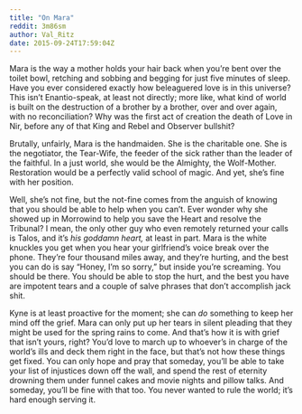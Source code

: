 ```yaml
---
title: "On Mara"
reddit: 3m86sm
author: Val_Ritz
date: 2015-09-24T17:59:04Z
---
```


Mara is the way a mother holds your hair back when you’re bent over the toilet bowl, retching and sobbing and begging for just five minutes of sleep. Have you ever considered exactly how beleaguered love is in this universe? This isn’t Enantio-speak, at least not directly; more like, what kind of world is built on the destruction of a brother by a brother, over and over again, with no reconciliation? Why was the first act of creation the death of Love in Nir, before any of that King and Rebel and Observer bullshit?

Brutally, unfairly, Mara is the handmaiden. She is the charitable one. She is the negotiator, the Tear-Wife, the feeder of the sick rather than the leader of the faithful. In a just world, she would be the Almighty, the Wolf-Mother. Restoration would be a perfectly valid school of magic. And yet, she’s fine with her position.

Well, she’s not fine, but the not-fine comes from the anguish of knowing that you should be able to help when you can’t. Ever wonder why she showed up in Morrowind to help you save the Heart and resolve the Tribunal? I mean, the only other guy who even remotely returned your calls is Talos, and it’s *his goddamn heart,* at least in part. Mara is the white knuckles you get when you hear your girlfriend’s voice break over the phone. They’re four thousand miles away, and they’re hurting, and the best you can do is say “Honey, I’m so sorry,” but inside you’re screaming. You should be there. You should be able to stop the hurt, and the best you have are impotent tears and a couple of salve phrases that don’t accomplish jack shit.

Kyne is at least proactive for the moment; she can *do* something to keep her mind off the grief. Mara can only put up her tears in silent pleading that they might be used for the spring rains to come. And that’s how it is with grief that isn’t yours, right? You’d love to march up to whoever’s in charge of the world’s ills and deck them right in the face, but that’s not how these things get fixed.  You can only hope and pray that someday, you’ll be able to take your list of injustices down off the wall, and spend the rest of eternity drowning them under funnel cakes and movie nights and pillow talks. And someday, you’ll be fine with that too. You never wanted to rule the world; it’s hard enough serving it.

